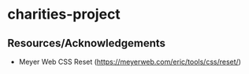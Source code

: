 # charities-project


## Resources/Acknowledgements

- Meyer Web CSS Reset (https://meyerweb.com/eric/tools/css/reset/)